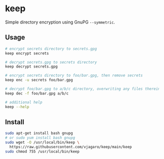 # keep

Simple directory encryption using GnuPG `--symmetric`.

## Usage


```sh
# encrypt secrets directory to secrets.gpg
keep encrypt secrets

# decrypt secrets.gpg to secrets directory
keep decrypt secrets.gpg

# encrypt secrets directory to foo/bar.gpg, then remove secrets
keep enc -u secrets foo/bar.gpg 

# decrypt foo/bar.gpg to a/b/c directory, overwriting any files therein
keep dec -f foo/bar.gpg a/b/c

# additional help
keep --help
```

## Install

```sh
sudo apt-get install bash gnupg
# or sudo yum install bash gnupg
sudo wget -O /usr/local/bin/keep \
  https://raw.githubusercontent.com/vjagaro/keep/main/keep
sudo chmod 755 /usr/local/bin/keep
```
